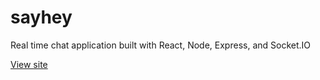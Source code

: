 # sayhey

Real time chat application built with React, Node, Express, and Socket.IO

[View site](https://sayhey.netlify.app)
